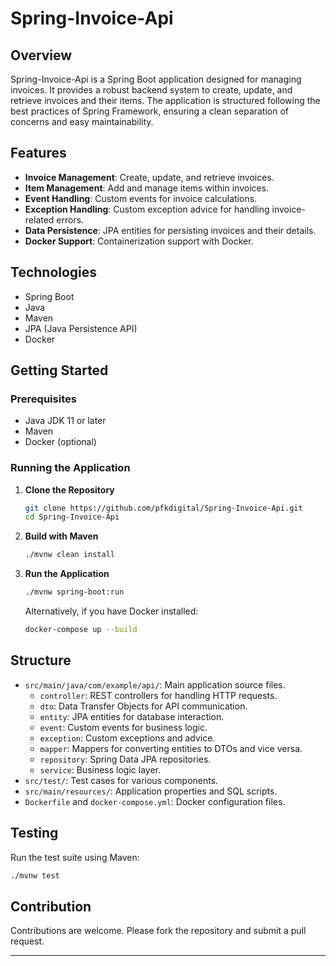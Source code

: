 # Spring-Invoice-Api

## Overview
Spring-Invoice-Api is a Spring Boot application designed for managing invoices. It provides a robust backend system to create, update, and retrieve invoices and their items. The application is structured following the best practices of Spring Framework, ensuring a clean separation of concerns and easy maintainability.

## Features
- **Invoice Management**: Create, update, and retrieve invoices.
- **Item Management**: Add and manage items within invoices.
- **Event Handling**: Custom events for invoice calculations.
- **Exception Handling**: Custom exception advice for handling invoice-related errors.
- **Data Persistence**: JPA entities for persisting invoices and their details.
- **Docker Support**: Containerization support with Docker.

## Technologies
- Spring Boot
- Java
- Maven
- JPA (Java Persistence API)
- Docker

## Getting Started

### Prerequisites
- Java JDK 11 or later
- Maven
- Docker (optional)

### Running the Application

1. **Clone the Repository**
   ```bash
   git clone https://github.com/pfkdigital/Spring-Invoice-Api.git
   cd Spring-Invoice-Api
   ```

2. **Build with Maven**
   ```bash
   ./mvnw clean install
   ```

3. **Run the Application**
   ```bash
   ./mvnw spring-boot:run
   ```

   Alternatively, if you have Docker installed:
   ```bash
   docker-compose up --build
   ```

## Structure
- `src/main/java/com/example/api/`: Main application source files.
  - `controller`: REST controllers for handling HTTP requests.
  - `dto`: Data Transfer Objects for API communication.
  - `entity`: JPA entities for database interaction.
  - `event`: Custom events for business logic.
  - `exception`: Custom exceptions and advice.
  - `mapper`: Mappers for converting entities to DTOs and vice versa.
  - `repository`: Spring Data JPA repositories.
  - `service`: Business logic layer.
- `src/test/`: Test cases for various components.
- `src/main/resources/`: Application properties and SQL scripts.
- `Dockerfile` and `docker-compose.yml`: Docker configuration files.

## Testing
Run the test suite using Maven:
```bash
./mvnw test
```

## Contribution
Contributions are welcome. Please fork the repository and submit a pull request.

---
